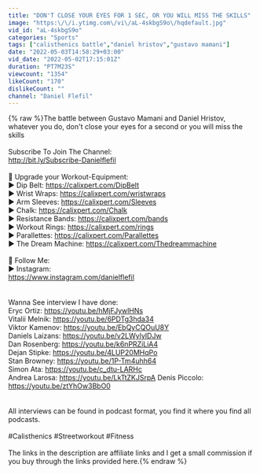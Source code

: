 ```yaml
---
title: "DON'T CLOSE YOUR EYES FOR 1 SEC, OR YOU WILL MISS THE SKILLS"
image: "https:\/\/i.ytimg.com\/vi\/aL-4skbgS9o\/hqdefault.jpg"
vid_id: "aL-4skbgS9o"
categories: "Sports"
tags: ["calisthenics battle","daniel hristov","gustavo mamani"]
date: "2022-05-03T14:58:29+03:00"
vid_date: "2022-05-02T17:15:01Z"
duration: "PT7M23S"
viewcount: "1354"
likeCount: "170"
dislikeCount: ""
channel: "Daniel Flefil"
---
```

{% raw %}The battle between Gustavo Mamani and Daniel Hristov, whatever you do, don't close your eyes for a second or you will miss the skills<br /><br />Subscribe To Join The Channel:<br /><a rel="nofollow" target="blank" href="http://bit.ly/Subscribe-Danielflefil">http://bit.ly/Subscribe-Danielflefil</a> <br /><br />💯 Upgrade your Workout-Equipment: <br />► Dip Belt: <a rel="nofollow" target="blank" href="https://calixpert.com/DipBelt">https://calixpert.com/DipBelt</a><br />► Wrist Wraps: <a rel="nofollow" target="blank" href="https://calixpert.com/wristwraps">https://calixpert.com/wristwraps</a><br />► Arm Sleeves: <a rel="nofollow" target="blank" href="https://calixpert.com/Sleeves">https://calixpert.com/Sleeves</a><br />► Chalk: <a rel="nofollow" target="blank" href="https://calixpert.com/Chalk">https://calixpert.com/Chalk</a><br />► Resistance Bands: <a rel="nofollow" target="blank" href="https://calixpert.com/bands">https://calixpert.com/bands</a><br />► Workout Rings: <a rel="nofollow" target="blank" href="https://calixpert.com/rings">https://calixpert.com/rings</a><br />► Parallettes: <a rel="nofollow" target="blank" href="https://calixpert.com/Parallettes">https://calixpert.com/Parallettes</a><br />► The Dream Machine: <a rel="nofollow" target="blank" href="https://calixpert.com/Thedreammachine">https://calixpert.com/Thedreammachine</a><br /><br />🤝 Follow Me:<br />► Instagram: <br /><a rel="nofollow" target="blank" href="https://www.instagram.com/danielflefil">https://www.instagram.com/danielflefil</a> <br /><br /><br />Wanna See interview I have done:<br />Eryc Ortiz: <a rel="nofollow" target="blank" href="https://youtu.be/hMjFJywlHNs">https://youtu.be/hMjFJywlHNs</a><br />Vitalii Melnik: <a rel="nofollow" target="blank" href="https://youtu.be/6PDTg3hda34">https://youtu.be/6PDTg3hda34</a><br />Viktor Kamenov: <a rel="nofollow" target="blank" href="https://youtu.be/EbQyCQOuU8Y">https://youtu.be/EbQyCQOuU8Y</a> <br />Daniels Laizans: <a rel="nofollow" target="blank" href="https://youtu.be/v2LWylyIDJw">https://youtu.be/v2LWylyIDJw</a><br />Dan Rosenberg: <a rel="nofollow" target="blank" href="https://youtu.be/k6nPRZiLiA4">https://youtu.be/k6nPRZiLiA4</a><br />Dejan Stipke: <a rel="nofollow" target="blank" href="https://youtu.be/4LUP20MHqPo">https://youtu.be/4LUP20MHqPo</a> <br />Stan Browney: <a rel="nofollow" target="blank" href="https://youtu.be/1P-Tm4uhh64">https://youtu.be/1P-Tm4uhh64</a><br />Simon Ata: <a rel="nofollow" target="blank" href="https://youtu.be/c_dtu-LARHc">https://youtu.be/c_dtu-LARHc</a> <br />Andrea Larosa: <a rel="nofollow" target="blank" href="https://youtu.be/LkTtZKJSrpA">https://youtu.be/LkTtZKJSrpA</a> Denis Piccolo: <a rel="nofollow" target="blank" href="https://youtu.be/ztYhOw3BbO0">https://youtu.be/ztYhOw3BbO0</a> <br /><br /><br />All interviews can be found in podcast format, you find it where you find all podcasts.<br /><br />#Calisthenics #Streetworkout #Fitness<br /><br />The links in the description are affiliate links and I get a small commission if you buy through the links provided here.{% endraw %}
